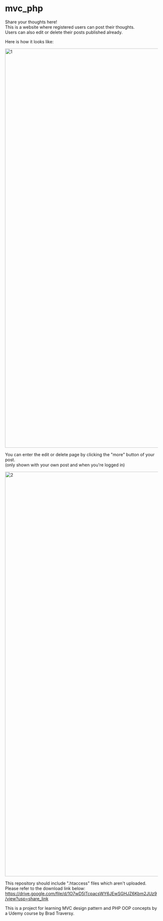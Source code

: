# mvc_php
Share your thoughts here! <br />
This is a website where registered users can post their thoughts. <br />
Users can also edit or delete their posts published already. <br />

Here is how it looks like:

<img width="1315" alt="1" src="https://user-images.githubusercontent.com/50393483/201679168-b10c1232-1368-4852-b446-8bf0659486bc.png">


You can enter the edit or delete page by clicking the "more" button of your post. <br />
(only shown with your own post and when you're logged in)

<img width="1333" alt="2" src="https://user-images.githubusercontent.com/50393483/201679204-f7388610-368e-4ae4-865b-9c7644fa5359.png">

This repository should include ".htaccess" files which aren't uploaded.
Please refer to the download link below:
https://drive.google.com/file/d/1O7wD5lTcpacsWY6JEwSGHJZ6Kbm2JUz9/view?usp=share_link

This is a project for learning MVC design pattern and PHP OOP concepts by a Udemy course by Brad Traversy.
